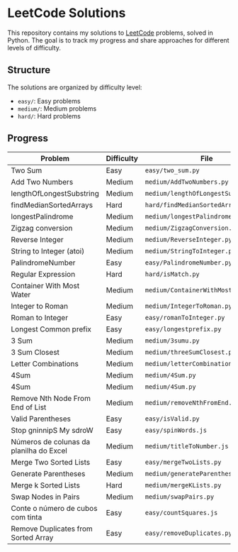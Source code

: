 # LeetCode Solutions

This repository contains my solutions to [LeetCode](https://leetcode.com/) problems, solved in Python. The goal is to track my progress and share approaches for different levels of difficulty.

## Structure

The solutions are organized by difficulty level:

- `easy/`: Easy problems
- `medium/`: Medium problems
- `hard/`: Hard problems

## Progress

| Problem                                 | Difficulty | File                                 |
| --------------------------------------- | ---------- | ------------------------------------ |
| Two Sum                                 | Easy       | `easy/two_sum.py`                    |
| Add Two Numbers                         | Medium     | `medium/AddTwoNumbers.py`            |
| lengthOfLongestSubstring                | Medium     | `medium/lengthOfLongestSubstring.py` |
| findMedianSortedArrays                  | Hard       | `hard/findMedianSortedArrays.py`     |
| longestPalindrome                       | Medium     | `medium/longestPalindrome.py`        |
| Zigzag conversion                       | Medium     | `medium/ZigzagConversion.py`         |
| Reverse Integer                         | Medium     | `medium/ReverseInteger.py  `         |
| String to Integer (atoi)                | Medium     | `medium/StringToInteger.py  `        |
| PalindromeNumber                        | Easy       | `easy/PalindromeNumber.py  `         |
| Regular Expression                      | Hard       | `hard/isMatch.py  `                  |
| Container With Most Water               | Medium     | `medium/ContainerWithMostWater.py  ` |
| Integer to Roman                        | Medium     | `medium/IntegerToRoman.py  `         |
| Roman to Integer                        | Easy       | `easy/romanToInteger.py  `           |
| Longest Common prefix                   | Easy       | `easy/longestprefix.py  `            |
| 3 Sum                                   | Medium     | `medium/3sumu.py  `                  |
| 3 Sum Closest                           | Medium     | `medium/threeSumClosest.py  `        |
| Letter Combinations                     | Medium     | `medium/letterCombinations.py  `     |
| 4Sum                                    | Medium     | `medium/4Sum.py  `                   |
| 4Sum                                    | Medium     | `medium/4Sum.py  `                   |
| Remove Nth Node From End of List        | Medium     | `medium/removeNthFromEnd.py  `       |
| Valid Parentheses                       | Easy       | `easy/isValid.py  `                  |
| Stop gninnipS My sdroW                  | Easy       | `easy/spinWords.js  `                |
| Números de colunas da planilha do Excel | Medium     | `medium/titleToNumber.js`            |
| Merge Two Sorted Lists                  | Easy       | `easy/mergeTwoLists.py`              |
| Generate Parentheses                    | Medium     | `medium/generateParenthesis.py`      |
| Merge k Sorted Lists                    | Hard       | `medium/mergeKLists.py`              |
| Swap Nodes in Pairs                     | Medium     | `medium/swapPairs.py`                |
| Conte o número de cubos com tinta       | Easy       | `easy/countSquares.js`               |
| Remove Duplicates from Sorted Array     | Easy       | `easy/removeDuplicates.py`           |
